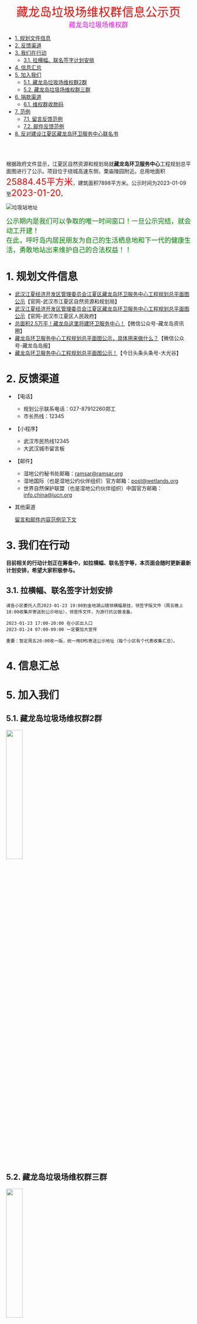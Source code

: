 <center><font size=6 color=red>藏龙岛垃圾场维权群信息公示页</font></center>
<center><font size=4 color=#FF00FF>藏龙岛垃圾场维权群</font></center>
<!-- TOC -->

- [1. 规划文件信息](#1-规划文件信息)
- [2. 反馈渠道](#2-反馈渠道)
- [3. 我们在行动](#3-我们在行动)
    - [3.1. 拉横幅、联名签字计划安排](#31-拉横幅联名签字计划安排)
- [4. 信息汇总](#4-信息汇总)
- [5. 加入我们](#5-加入我们)
    - [5.1. 藏龙岛垃圾场维权群2群](#51-藏龙岛垃圾场维权群2群)
    - [5.2. 藏龙岛垃圾场维权群三群](#52-藏龙岛垃圾场维权群三群)
- [6. 捐款渠道](#6-捐款渠道)
    - [6.1. 维权群收款码](#61-维权群收款码)
- [7. 范例](#7-范例)
    - [7.1. 留言反馈范例](#71-留言反馈范例)
    - [7.2. 邮件反馈范例](#72-邮件反馈范例)
- [8. 反对建设江夏区藏龙岛环卫服务中心联名书](#8-反对建设江夏区藏龙岛环卫服务中心联名书)

<!-- /TOC -->
<br><br>

根据政府文件显示，江夏区自然资源和规划局就**藏龙岛环卫服务中心**工程规划总平面图进行了公示。项目位于绕城高速东侧，栗庙陵园附近。总用地面积<font color=Red size=5>25884.45平方米</font>，建筑面积7898平方米。公示时间为2023-01-09至<font color=Red size=5>2023-01-20</font>。


![垃圾站地址](./垃圾站地址.jpg)

<font color=#008000 size=4>
公示期内是我们可以争取的唯一时间窗口！一旦公示完结，就会动工开建！<br>
在此，呼吁岛内居民朋友为自己的生活栖息地和下一代的健康生活，勇敢地站出来维护自己的合法权益！！
</font>


# 1. 规划文件信息
- [武汉江夏经济开发区管理委员会江夏区藏龙岛环卫服务中心工程规划总平面图公示](http://gtghj.wuhan.gov.cn/jx/pc-1046-335799.html)【官网-武汉市江夏区自然资源和规划局】
- [武汉江夏经济开发区管理委员会江夏区藏龙岛环卫服务中心工程规划总平面图公示](http://www.jiangxia.gov.cn/xxgk_22343/zc/qtwj/gsgg_22348/202301/t20230109_2127299.shtml)【官网-武汉市江夏区人民政府】
- [总面积2.5万平！藏龙岛这里将建环卫服务中心！](https://mp.weixin.qq.com/s/5h5nQGj7vLQ-Iw99nIxy5w)【微信公众号-藏龙岛资讯圈】
- [藏龙岛环卫服务中心工程规划总平面图公示，具体用来做什么？](https://mp.weixin.qq.com/s/hYMX8rLntHtoiFDS7GwUAQ)【微信公众号-藏龙岛岛报】
- [藏龙岛环卫服务中心工程规划总平面图公示！](https://www.toutiao.com/w/1754643863936072/?app=news_article&timestamp=1673457709&use_new_style=1&share_token=C36590E0-88B5-4567-9F20-5B74552D6886&tt_from=weixin&utm_source=weixin&utm_medium=toutiao_ios&utm_campaign=client_share&wxshare_count=1&source=m_redirect)【今日头条头条号-大光谷】


# 2. 反馈渠道
- 【电话】
    - 规划公示联系电话：027-87912260郑工
    - 市长热线：12345
- 【小程序】
    - 武汉市民热线12345
    - 大武汉城市留言板
- 【邮件】
    - 湿地公约秘书处邮箱：ramsar@ramsar.org
    - 湿地国际（也是湿地公约伙伴组织）官方邮箱：post@wetlands.org
    - 世界自然保护联盟（也是湿地公约伙伴组织）中国官方邮箱：info.china@iucn.org
- 其他渠道

    [留言和邮件内容范例见下文](#6-范例)


# 3. 我们在行动
**目前相关的行动计划正在筹备中，如拉横幅、联名签字等，本页面会随时更新最新计划安排，希望大家积极参与。**

## 3.1. 拉横幅、联名签字计划安排
```
请各小区委托人员2023-01-23 19:00到金地湖山镜领横幅悬挂，领签字版文件（周五晚上18:00收集并寄送到公示地址），领宣传文件，为游行抗议做准备。

2023-01-23 17:00-20:00 在小区出入口
2023-01-24 07:00-09:00 一定要加大宣传

重要：暂定周五20:00收一版，统一用EMS寄送公示地址（每个小区有个代表收集汇总）。
```

# 4. 信息汇总

# 5. 加入我们
## 5.1. 藏龙岛垃圾场维权群2群
<img src="维权群2.jpg" width="30%">

## 5.2. 藏龙岛垃圾场维权群三群
<img src="维权群3.png" width="30%">

*本群由岛民自发聚集，用于共享信息和组织活动宣传等，希望大家都能积极参与。*

# 6. 捐款渠道

## 6.1. 维权群收款码
<img src="维权群收款码.jpg" width="30%">

*出于自愿原则，有人的出人，有力的出力，为维护我们的家园贡献自己的一份力量*

**此收款码用于维权相关的活动资金，由群里财会专业的美女负责管理。活动资金的收支明细一般会在每晚进行公示，公示信息也会同步更新到此页面**


# 7. 范例
## 7.1. 留言反馈范例
```
你好。据武汉市江夏区自然和规划局网站公示，将在藏龙岛栗庙路附近规划建设藏龙岛环卫服务中心。我及其他附近居民都非常反对该项目选址在此处。理由如下。
一、严重影响交通秩序及交通安全。栗庙路是该区域唯一的主干道，且正在建设中小学，环卫服务中心建成后，会有大量垃圾车出入，另外，燃烧垃圾形成的大量烟雾会极大的降低能见度。以上因素会严重影响车辆的正常行驶，给周边居民出行带来不便，危及居民及小朋友的出行安全，甚至引发交通事故。
二，严重损害附近居民的身心健康。该选址附近有栗庙社区、长投绿城兰园、金地湖山境、龙苑兰岸、保利清能西海岸等多个小区，距保利清能西海岸小区直线距离仅1.5公里，有美院、纺织大学、武汉外语外事职业学院、武汉体育学院等众多大学，居民人数多且居住密度高。垃圾中含有大量的二氯甲烷等有毒有害物质，其产生的腐坏臭味会危害人体的呼吸系统、循环系统、消化系统、内分泌系统和神经系统，甚至有致癌的风险。此外，垃圾焚烧会产生氮氧化物、二氧化硫、烟尘和可吸入颗粒（PM2.5）等多种有害物质，会严重危害呼吸系统、神经系统、免疫系统及生殖和发育，也有致癌的风险。这些有害物质会扩散直至覆盖整个藏龙岛，给周边居民以及中小学生的身心健康带来巨大的、不可逆转的伤害！
三、严重破坏优良的生态环境。不久前，《湿地公约》第十四届缔约方大会在武汉举行。习近平总书记在开幕式上指出，湿地保护发展，具有十分重要的意义，我们要守住湿地生态安全边界，为子孙后代留下大美湿地。垃圾场及转运规划需远离动植物保护区，而该选址距离国家级的生态保护区藏龙岛湿地公园的直线距离仅1.6公里，垃圾产生的种种有害物质会严重污染水体和土壤，甚至造成各种稀有动植物的死亡，极大的破害湿地及其生态功能。
综上，该建设方案有害于百姓的利益，有悖于生态文明建设的基本要求。望有关部门领导仔细研判，慎重考虑。
```

## 7.2. 邮件反馈范例
邮件标题：`Need your help to protect CangLong Island National Wetland Park`

邮件内容如下：
```
Dear Convention's Secretariat：

    We know that at the 14th Conference of the Parties, 146 Parties including China and 55 observer organizations signed the International Convention on Wetlands on 22 November 2022. The theme of the conference is "Cherish Wetlands, Harmonious Coexistence between man and Nature".
    However, at the beginning of 2023, in Wuhan, where the meeting was held, a national-level wetland public park CangLong Island National Wetland Park will be destroyed. Because a garbage collection center covering 25,884.45 square meters will be built next to the beautiful wetland site.This planned garbage collection center is only 1.3km away as the direct line.About 500 tons of garbage will be disposed of daily and at least 170 garbage trucks will be parked there. This will inevitably damage the surrounding air, soil and groundwater. This new waste treatment center in Wuhan, will have a huge impact on the surrounding environment of the wetland. In severe cases, groundwater will be damaged, oxygen-rich ions in the air will be affected, heavy metals will suddenly exceed the standard, and wetland native animals and migratory birds will be damaged.
	As residents here, we like this wetland park very much, and we don't want it to be destroyed. Therefore, we firmly oppose the plan to build a garbage dump canter. We hope you can help us to prevent this disaster and protect this beautiful wetland environment.
    Looking forward to your response.

Sincerely,
签自己的名字
```

# 8. 反对建设江夏区藏龙岛环卫服务中心联名书
```
尊敬的领导：
首先感谢在百忙之中，愿意倾听我们百姓的真实心声，也希望各位领导在了解该事项后能够给予我们片区居民真切的关怀和帮助。
我们是武汉市江夏区藏龙岛栗庙路片区的居民，作为普通的民众，我们在藏龙岛栗庙路片区工作生活，为了在房价如此之高的今天拥有一套属于自己的房子，老百姓拿出全家三代的积蓄还要贷款。可是最近不知道是出于何种原因的考量，经江夏区自然资源和规划局审查公示，规划在藏龙岛栗庙路附近建藏龙岛环卫服务中心（25,884.45平米的大型的垃圾中转站），引起周边小区全体业主的极度悲愤。
在这两天中，我们多次打12345市长热线、向市规划局经开区分局、开发区管委会、信访办投诉并未得到明确答复。在此，我们表示坚决反对垃圾中转站建在藏龙岛栗庙路附近。理由有以下几点：
第一：垃圾站项目不科学，依据不足。根据《城镇环境卫生设施设置标准》，垃圾转运站运行时有大量垃圾收集车及大型垃圾转运车进出，故垃圾转运站所在地道路应宽敞、车流量均衡，与城市交通干道连接简洁等，使垃圾收集车及转运车的运营有较好的通行条件，对转运站附近道路的交通秩序不产生明显的影响。目前藏龙岛只有一条主干道栗庙路，连接沪渝高速，每天路上有各种大货车大卡车，工程运输车，栗庙路上7个小区居民出行都是靠这条主要干道，垃圾中转站建设后再加上不断运行的垃圾运输车，整个栗庙路将造成交通堵塞，水泄不通；
第二：垃圾站选址不适当，距离多个小区直线距离才1.5公里。附近有栗庙社区、长投绿城兰园、金地湖山境、龙苑兰岸、保利清能西海岸等小区，有美院、纺织大学、武汉外语外事、武汉体育学院等众多大学，有藏龙一小、藏龙三小（建设中）、二中（建设中）等众多中小学，大量垃圾车出入非常影响近200,000居民及小朋友的出行安全，严重干扰正常的交通。华中师范大学学者在《城市环境与城市生态》（2012年6月第25卷3期）发表的学术论文《上海市某生活垃圾中转站污染特征》论文中，可以看出中转站与周边的空气环境息息相关，直接影响到空气质量，在转运生活垃圾过程中不可避免的向外排泄污水、污气，污水长期沉淀于地下后形成永久性污染源几十年都无法清除。危害附近居民及中小学生的身心健康，其垃圾腐臭味还会危害居民的神经系统，机器在作业过程中产生的音波直接影响居民的正常休息；
第三：垃圾场及转运站规划需要远离动植物保护区。规划地点附近直线1.6公里还有一个国家级的生态保护区藏龙岛湿地公园，根据2022年11月06日湖北武汉第十四届《湿地公约》呼吁，推进湿地保护、修复、管理以及合理和可持续利用的立法和执法，采取湿地保护和修复措施，以应对社会、经济和环境挑战。国家林业和草原局副局长谭光明说，“武汉宣言”是一份凝聚各方共识、展示全球意愿的重要文件，向世界宣告了中国加强生态文明建设、推进湿地保护事业高质量发展的决心和责任。《湿地公约》秘书长穆松达·蒙巴说，“武汉宣言”的通过，展现了各缔约方对湿地保护的高度重视和创新举措。藏龙岛是属于湿地保护的范围，允许建设垃圾中转站将会对湿地产生不可逆转的环境影响。
综上，该项目对周围环境、民生的消极影响是巨大的。作为该项目附近居民，我们呼吁请党和政府倾听人民的诉求并为人民做主!现藏龙岛小区栗庙路片区居民强烈要求:公示规划主管部门审批同意文件；公示环境影响评价文件，藏龙岛环卫服务中心项目规划，停止在国家级的生态保护区藏龙岛湿地附近建设任何垃圾处理设施的考虑，请政府还我们一片绿水青山，让普通民众能够看到美丽中国的国策在我们身边得到如实的贯彻与执行!
此致，最强烈的期盼!

藏龙岛栗庙路片区居民

2023年1月11日
```